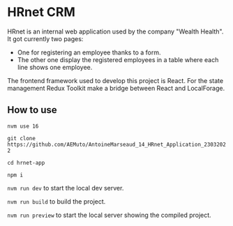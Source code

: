 # HRnet CRM

HRnet is an internal web application used by the company "Wealth Health".
It got currently two pages: 
- One for registering an employee thanks to a form.
- The other one display the registered employees in a table where each line shows one employee.

The frontend framework used to develop this project is React. For the state management Redux Toolkit
make a bridge between React and LocalForage.

## How to use

`nvm use 16`

`git clone https://github.com/AEMuto/AntoineMarseaud_14_HRnet_Application_23032022`

`cd hrnet-app`

`npm i`

`nvm run dev` to start the local dev server.

`nvm run build` to build the project.

`nvm run preview` to start the local server showing the compiled project.